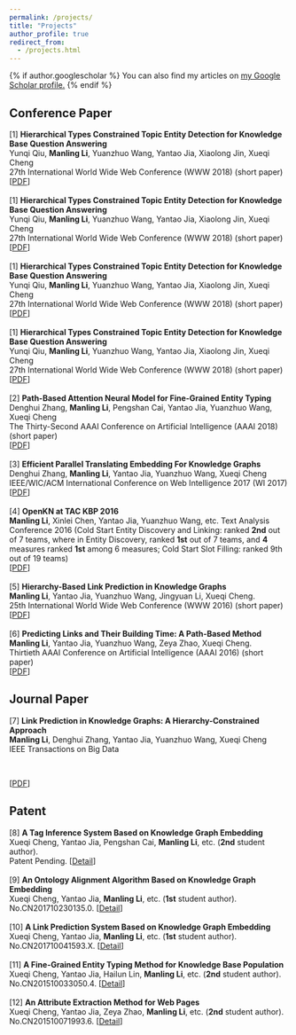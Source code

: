 ```yaml
---
permalink: /projects/
title: "Projects"
author_profile: true
redirect_from: 
  - /projects.html
---
```


{% if author.googlescholar %}
  You can also find my articles on <u><a href="{{author.googlescholar}}">my Google Scholar profile</a>.</u>
{% endif %}

## Conference Paper

[1] <b>Hierarchical Types Constrained Topic Entity Detection for Knowledge Base Question Answering</b>  <br>
Yunqi Qiu, <b>Manling Li</b>, Yuanzhuo Wang, Yantao Jia, Xiaolong Jin, Xueqi Cheng <br>
27th International World Wide Web Conference (WWW 2018) (short paper)  <br>
[<a href='files/HTETD.pdf'>PDF</a>]
<br>
<br>
[1] <b>Hierarchical Types Constrained Topic Entity Detection for Knowledge Base Question Answering</b>  <br>
Yunqi Qiu, <b>Manling Li</b>, Yuanzhuo Wang, Yantao Jia, Xiaolong Jin, Xueqi Cheng <br>
27th International World Wide Web Conference (WWW 2018) (short paper)  <br>
[<a href='files/HTETD.pdf'>PDF</a>]
<br>
<br>
[1] <b>Hierarchical Types Constrained Topic Entity Detection for Knowledge Base Question Answering</b>  <br>
Yunqi Qiu, <b>Manling Li</b>, Yuanzhuo Wang, Yantao Jia, Xiaolong Jin, Xueqi Cheng <br>
27th International World Wide Web Conference (WWW 2018) (short paper)  <br>
[<a href='files/HTETD.pdf'>PDF</a>]
<br>
<br>
[1] <b>Hierarchical Types Constrained Topic Entity Detection for Knowledge Base Question Answering</b>  <br>
Yunqi Qiu, <b>Manling Li</b>, Yuanzhuo Wang, Yantao Jia, Xiaolong Jin, Xueqi Cheng <br>
27th International World Wide Web Conference (WWW 2018) (short paper)  <br>
[<a href='files/HTETD.pdf'>PDF</a>]
<br>
<br>
[2] <b>Path-Based Attention Neural Model for Fine-Grained Entity Typing</b>  <br>
Denghui Zhang, <b>Manling Li</b>, Pengshan Cai, Yantao Jia,  Yuanzhuo Wang, Xueqi Cheng <br>
The Thirty-Second AAAI Conference on Artificial Intelligence (AAAI 2018) (short paper)  <br>
[<a href='files/PAN.pdf'>PDF</a>]
<br>
<br>
[3] <b>Efficient Parallel Translating Embedding For Knowledge Graphs</b>  <br>
Denghui Zhang, <b>Manling Li</b>, Yantao Jia, Yuanzhuo Wang, Xueqi Cheng <br>
IEEE/WIC/ACM International Conference on Web Intelligence 2017 (WI 2017)  <br>
[<a href='files/ParTransX.pdf'>PDF</a>]
<br>
<br>
[4] <b>OpenKN at TAC KBP 2016</b> <br>
<b>Manling Li</b>, Xinlei Chen, Yantao Jia, Yuanzhuo Wang, etc. Text Analysis Conference 2016 (Cold Start Entity Discovery and Linking: ranked <b>2nd</b> out of 7 teams, where in Entity Discovery, ranked <b>1st</b> out of 7 teams, and <b>4</b> measures ranked <b>1st</b> among 6 measures; Cold Start Slot Filling: ranked 9th out of 19 teams) <br>
[<a href='files/TAC2016_ICTCAS_OKN.pdf'>PDF</a>]
<br>
<br>
[5] <b>Hierarchy-Based Link Prediction in Knowledge Graphs</b> <br>
<b>Manling Li</b>, Yantao Jia, Yuanzhuo Wang, Jingyuan Li, Xueqi Cheng. <br> 
25th International World Wide Web Conference (WWW 2016) (short paper) <br>
[<a href='files/hTransA.pdf'>PDF</a>]
<br>
<br>
[6] <b>Predicting Links and Their Building Time: A Path-Based Method</b> <br>
<b>Manling Li</b>, Yantao Jia, Yuanzhuo Wang, Zeya Zhao, Xueqi Cheng. <br>
Thirtieth AAAI Conference on Artificial Intelligence (AAAI 2016) (short paper) <br>
[<a href='files/TDLP.pdf'>PDF</a>]
<br>



## Journal Paper
[7] <b>Link Prediction in Knowledge Graphs: A Hierarchy-Constrained Approach</b>  <br>
<b>Manling Li</b>, Denghui Zhang, Yantao Jia, Yuanzhuo Wang, Xueqi Cheng <br>
IEEE Transactions on Big Data 
<!-- Special Issue on "Knowledge Graphs: Techniques and Applications" (under 2nd review)  --> <br>
[<a href='files/TBD-2017-02-0077.pdf'>PDF</a>]<br>

## Patent
[8] <b>A Tag Inference System Based on Knowledge Graph Embedding</b>  <br>
Xueqi Cheng, Yantao Jia, Pengshan Cai, <b>Manling Li</b>, etc. (<b>2nd</b> student author).<br>
Patent Pending.
[<a href='pages/taginfer.html'>Detail</a>]<br>
<br/>
[9] <b>An Ontology Alignment Algorithm Based on Knowledge Graph Embedding</b>  <br>
Xueqi Cheng, Yantao Jia, <b>Manling Li</b>, etc. (<b>1st</b> student author).<br>
No.CN201710230135.0.
[<a href='ontologyalignment.html'>Detail</a>]<br>
<br/>
[10] <b>A Link Prediction System Based on Knowledge Graph Embedding</b>  <br>
Xueqi Cheng, Yantao Jia, <b>Manling Li</b>, etc. (<b>1st</b> student author).<br>
No.CN201710041593.X.
[<a href='PTransA.html'>Detail</a>]<br>
<br/>
[11] <b>A Fine-Grained Entity Typing Method for Knowledge Base Population</b>  <br>
Xueqi Cheng, Yantao Jia, Hailun Lin, <b>Manling Li</b>, etc. (<b>2nd</b> student author).<br>
No.CN201510033050.4.
[<a href='classification'>Detail</a>]<br>
<br/>
[12] <b>An Attribute Extraction Method for Web Pages</b>  <br>
Xueqi Cheng, Yantao Jia, Zeya Zhao, <b>Manling Li</b>, etc. (<b>2nd</b> student author).<br>
No.CN201510071993.6.
[<a href='attrextr.html'>Detail</a>]<br>